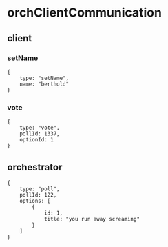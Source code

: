 # orchClientCommunication

## client

### setName
````
{
    type: "setName",
    name: "berthold"
}
````

### vote
````
{
    type: "vote",
    pollId: 1337,
    optionId: 1
}
````


## orchestrator
````
{
    type: "poll",
    pollId: 122,
    options: [
        {
            id: 1, 
            title: "you run away screaming"
        }
    ]
}
````